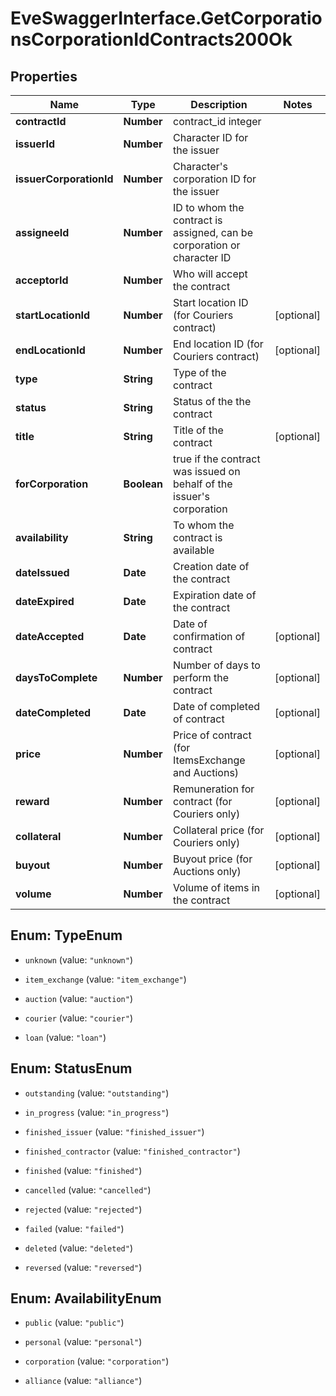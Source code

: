 # EveSwaggerInterface.GetCorporationsCorporationIdContracts200Ok

## Properties
Name | Type | Description | Notes
------------ | ------------- | ------------- | -------------
**contractId** | **Number** | contract_id integer | 
**issuerId** | **Number** | Character ID for the issuer | 
**issuerCorporationId** | **Number** | Character&#39;s corporation ID for the issuer | 
**assigneeId** | **Number** | ID to whom the contract is assigned, can be corporation or character ID | 
**acceptorId** | **Number** | Who will accept the contract | 
**startLocationId** | **Number** | Start location ID (for Couriers contract) | [optional] 
**endLocationId** | **Number** | End location ID (for Couriers contract) | [optional] 
**type** | **String** | Type of the contract | 
**status** | **String** | Status of the the contract | 
**title** | **String** | Title of the contract | [optional] 
**forCorporation** | **Boolean** | true if the contract was issued on behalf of the issuer&#39;s corporation | 
**availability** | **String** | To whom the contract is available | 
**dateIssued** | **Date** | Сreation date of the contract | 
**dateExpired** | **Date** | Expiration date of the contract | 
**dateAccepted** | **Date** | Date of confirmation of contract | [optional] 
**daysToComplete** | **Number** | Number of days to perform the contract | [optional] 
**dateCompleted** | **Date** | Date of completed of contract | [optional] 
**price** | **Number** | Price of contract (for ItemsExchange and Auctions) | [optional] 
**reward** | **Number** | Remuneration for contract (for Couriers only) | [optional] 
**collateral** | **Number** | Collateral price (for Couriers only) | [optional] 
**buyout** | **Number** | Buyout price (for Auctions only) | [optional] 
**volume** | **Number** | Volume of items in the contract | [optional] 


<a name="TypeEnum"></a>
## Enum: TypeEnum


* `unknown` (value: `"unknown"`)

* `item_exchange` (value: `"item_exchange"`)

* `auction` (value: `"auction"`)

* `courier` (value: `"courier"`)

* `loan` (value: `"loan"`)




<a name="StatusEnum"></a>
## Enum: StatusEnum


* `outstanding` (value: `"outstanding"`)

* `in_progress` (value: `"in_progress"`)

* `finished_issuer` (value: `"finished_issuer"`)

* `finished_contractor` (value: `"finished_contractor"`)

* `finished` (value: `"finished"`)

* `cancelled` (value: `"cancelled"`)

* `rejected` (value: `"rejected"`)

* `failed` (value: `"failed"`)

* `deleted` (value: `"deleted"`)

* `reversed` (value: `"reversed"`)




<a name="AvailabilityEnum"></a>
## Enum: AvailabilityEnum


* `public` (value: `"public"`)

* `personal` (value: `"personal"`)

* `corporation` (value: `"corporation"`)

* `alliance` (value: `"alliance"`)




